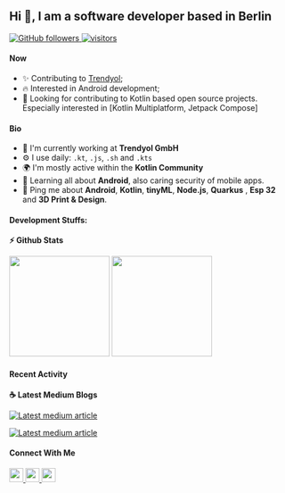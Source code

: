 ## Hi 👋, I am a software developer based in Berlin

<p align="left">
  <a href="https://github.com/mbakgun?tab=followers">
    <img alt="GitHub followers" src="https://img.shields.io/github/followers/mbakgun?color=green&logo=github">
  </a>
  <a href="https://github.com/mbakgun/">
    <img src="https://komarev.com/ghpvc/?username=mbakgun" alt="visitors" />
  </a>
</p>

#### Now

- ✨ Contributing to [Trendyol](https://github.com/Trendyol);
- :fire: Interested in Android development;
- :calendar: Looking for contributing to Kotlin based open source projects. Especially interested in [Kotlin Multiplatform, Jetpack Compose]

#### Bio

- 🏢 I'm currently working at **Trendyol GmbH**
- ⚙️ I use daily: `.kt`, `.js`, `.sh` and `.kts`
- 🌍 I'm mostly active within the **Kotlin Community**
- 🌱 Learning all about **Android**, also caring security of mobile apps. 
- 💬 Ping me about **Android**, **Kotlin**, **tinyML**, **Node.js**, **Quarkus** , **Esp 32** and **3D Print & Design**.

#### Development Stuffs:

<b>⚡ Github Stats</b>
<p float="left">
<img height="180em" src="https://github-readme-stats-sigma-five.vercel.app/api?username=mbakgun&show_icons=true&hide_border=true&&count_private=true&include_all_commits=true" /> 
<img height="180em" src="https://github-readme-stats-sigma-five.vercel.app/api/top-langs/?username=mbakgun&show_icons=true&hide_border=true&layout=compact&langs_count=8"/>
</p>

#### Recent Activity

<p><b> &#9749; Latest Medium Blogs</b></p>

<a target="_blank" href="https://github-readme-medium-recent-article.vercel.app/medium/@mbakgun/0"><img src="https://github-readme-medium-recent-article.vercel.app/medium/@mbakgun/0" alt="Latest medium article">

<a target="_blank" href="https://github-readme-medium-recent-article.vercel.app/medium/@mbakgun/1"><img src="https://github-readme-medium-recent-article.vercel.app/medium/@mbakgun/1" alt="Latest medium article"> </a>

#### Connect With Me

<p left="center">
<a href="https://www.linkedin.com/in/mbakgun/">
  <img src="https://img.shields.io/badge/linkedin-%230077B5.svg?&style=for-the-badge&logo=linkedin&logoColor=white" height=25>
</a>
<a href="https://medium.com/@mbakgun">
  <img src="https://img.shields.io/badge/Medium-12100E?style=for-the-badge&logo=medium&logoColor=white" height=25>
</a>
<a href="mailto:burak@mbakgun.com">
  <img src="	https://img.shields.io/badge/Gmail-D14836?style=for-the-badge&logo=gmail&logoColor=white" height=25>
</a>
</p>
